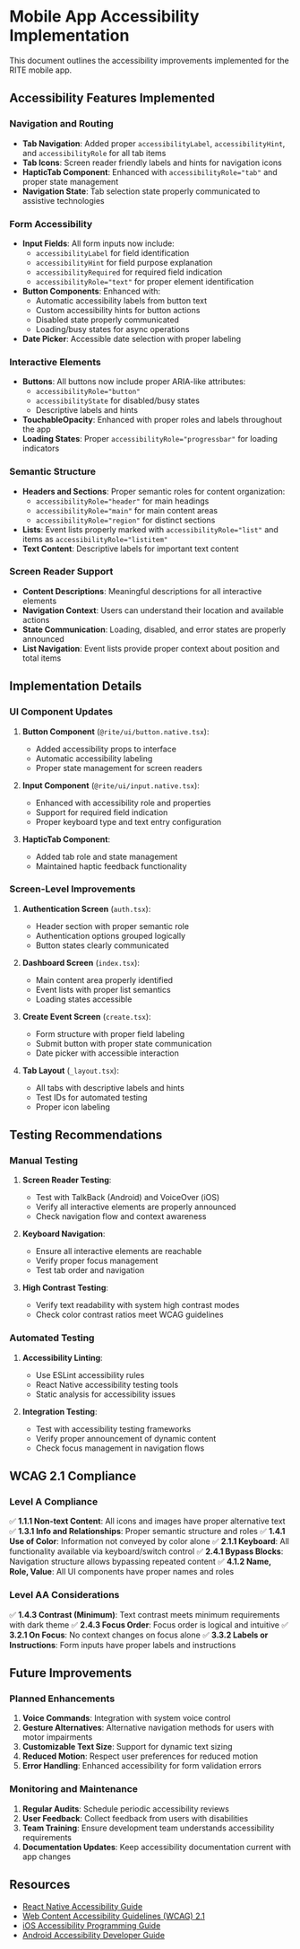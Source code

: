 # Mobile App Accessibility Implementation

This document outlines the accessibility improvements implemented for the RITE mobile app.

## Accessibility Features Implemented

### Navigation and Routing
- **Tab Navigation**: Added proper `accessibilityLabel`, `accessibilityHint`, and `accessibilityRole` for all tab items
- **Tab Icons**: Screen reader friendly labels and hints for navigation icons
- **HapticTab Component**: Enhanced with `accessibilityRole="tab"` and proper state management
- **Navigation State**: Tab selection state properly communicated to assistive technologies

### Form Accessibility
- **Input Fields**: All form inputs now include:
  - `accessibilityLabel` for field identification
  - `accessibilityHint` for field purpose explanation
  - `accessibilityRequired` for required field indication
  - `accessibilityRole="text"` for proper element identification
- **Button Components**: Enhanced with:
  - Automatic accessibility labels from button text
  - Custom accessibility hints for button actions
  - Disabled state properly communicated
  - Loading/busy states for async operations
- **Date Picker**: Accessible date selection with proper labeling

### Interactive Elements
- **Buttons**: All buttons now include proper ARIA-like attributes:
  - `accessibilityRole="button"`
  - `accessibilityState` for disabled/busy states
  - Descriptive labels and hints
- **TouchableOpacity**: Enhanced with proper roles and labels throughout the app
- **Loading States**: Proper `accessibilityRole="progressbar"` for loading indicators

### Semantic Structure
- **Headers and Sections**: Proper semantic roles for content organization:
  - `accessibilityRole="header"` for main headings
  - `accessibilityRole="main"` for main content areas
  - `accessibilityRole="region"` for distinct sections
- **Lists**: Event lists properly marked with `accessibilityRole="list"` and items as `accessibilityRole="listitem"`
- **Text Content**: Descriptive labels for important text content

### Screen Reader Support
- **Content Descriptions**: Meaningful descriptions for all interactive elements
- **Navigation Context**: Users can understand their location and available actions
- **State Communication**: Loading, disabled, and error states are properly announced
- **List Navigation**: Event lists provide proper context about position and total items

## Implementation Details

### UI Component Updates
1. **Button Component** (`@rite/ui/button.native.tsx`):
   - Added accessibility props to interface
   - Automatic accessibility labeling
   - Proper state management for screen readers

2. **Input Component** (`@rite/ui/input.native.tsx`):
   - Enhanced with accessibility role and properties
   - Support for required field indication
   - Proper keyboard type and text entry configuration

3. **HapticTab Component**:
   - Added tab role and state management
   - Maintained haptic feedback functionality

### Screen-Level Improvements
1. **Authentication Screen** (`auth.tsx`):
   - Header section with proper semantic role
   - Authentication options grouped logically
   - Button states clearly communicated

2. **Dashboard Screen** (`index.tsx`):
   - Main content area properly identified
   - Event lists with proper list semantics
   - Loading states accessible

3. **Create Event Screen** (`create.tsx`):
   - Form structure with proper field labeling
   - Submit button with proper state communication
   - Date picker with accessible interaction

4. **Tab Layout** (`_layout.tsx`):
   - All tabs with descriptive labels and hints
   - Test IDs for automated testing
   - Proper icon labeling

## Testing Recommendations

### Manual Testing
1. **Screen Reader Testing**:
   - Test with TalkBack (Android) and VoiceOver (iOS)
   - Verify all interactive elements are properly announced
   - Check navigation flow and context awareness

2. **Keyboard Navigation**:
   - Ensure all interactive elements are reachable
   - Verify proper focus management
   - Test tab order and navigation

3. **High Contrast Testing**:
   - Verify text readability with system high contrast modes
   - Check color contrast ratios meet WCAG guidelines

### Automated Testing
1. **Accessibility Linting**:
   - Use ESLint accessibility rules
   - React Native accessibility testing tools
   - Static analysis for accessibility issues

2. **Integration Testing**:
   - Test with accessibility testing frameworks
   - Verify proper announcement of dynamic content
   - Check focus management in navigation flows

## WCAG 2.1 Compliance

### Level A Compliance
✅ **1.1.1 Non-text Content**: All icons and images have proper alternative text
✅ **1.3.1 Info and Relationships**: Proper semantic structure and roles
✅ **1.4.1 Use of Color**: Information not conveyed by color alone
✅ **2.1.1 Keyboard**: All functionality available via keyboard/switch control
✅ **2.4.1 Bypass Blocks**: Navigation structure allows bypassing repeated content
✅ **4.1.2 Name, Role, Value**: All UI components have proper names and roles

### Level AA Considerations
✅ **1.4.3 Contrast (Minimum)**: Text contrast meets minimum requirements with dark theme
✅ **2.4.3 Focus Order**: Focus order is logical and intuitive
✅ **3.2.1 On Focus**: No context changes on focus alone
✅ **3.3.2 Labels or Instructions**: Form inputs have proper labels and instructions

## Future Improvements

### Planned Enhancements
1. **Voice Commands**: Integration with system voice control
2. **Gesture Alternatives**: Alternative navigation methods for users with motor impairments
3. **Customizable Text Size**: Support for dynamic text sizing
4. **Reduced Motion**: Respect user preferences for reduced motion
5. **Error Handling**: Enhanced accessibility for form validation errors

### Monitoring and Maintenance
1. **Regular Audits**: Schedule periodic accessibility reviews
2. **User Feedback**: Collect feedback from users with disabilities
3. **Team Training**: Ensure development team understands accessibility requirements
4. **Documentation Updates**: Keep accessibility documentation current with app changes

## Resources
- [React Native Accessibility Guide](https://reactnative.dev/docs/accessibility)
- [Web Content Accessibility Guidelines (WCAG) 2.1](https://www.w3.org/WAI/WCAG21/Understanding/)
- [iOS Accessibility Programming Guide](https://developer.apple.com/accessibility/)
- [Android Accessibility Developer Guide](https://developer.android.com/guide/topics/ui/accessibility)